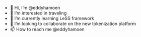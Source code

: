 - 👋 Hi, I’m @eddyhamoen
- 👀 I’m interested in traveling
- 🌱 I’m currently learning LeSS framework
- 💞️ I’m looking to collaborate on the new tokenization platform
- 📫 How to reach me @eddyhamoen

<!---
eddyhamoen/eddyhamoen is a ✨ special ✨ repository because its `README.md` (this file) appears on your GitHub profile.
You can click the Preview link to take a look at your changes.
--->
